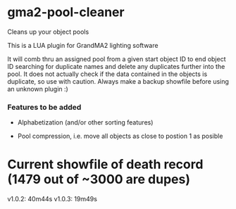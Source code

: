 # gma2-pool-cleaner
Cleans up your object pools

This is a LUA plugin for GrandMA2 lighting software

It will comb thru an assigned pool from a given start object ID to end object ID searching for duplicate names and delete any duplicates further into the pool. It does not actually check if the data contained in the objects is duplicate, so use with caution. Always make a backup showfile before using an unknown plugin :)



### Features to be added
  - Alphabetization (and/or other sorting features)

  - Pool compression, i.e. move all objects as close to postion 1 as posible


# Current showfile of death record (1479 out of ~3000 are dupes)
v1.0.2: 40m44s
v1.0.3: 19m49s
